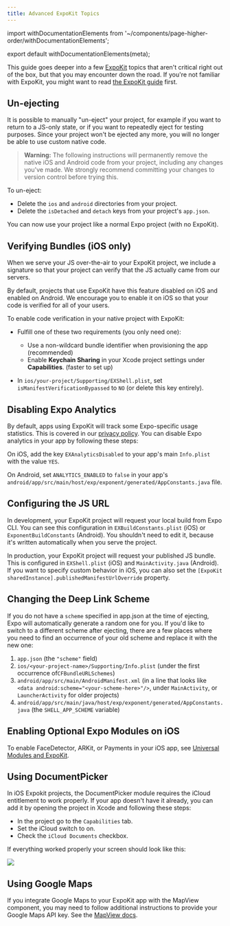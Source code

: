 ```yaml
---
title: Advanced ExpoKit Topics
---
```


import withDocumentationElements from '~/components/page-higher-order/withDocumentationElements';

export default withDocumentationElements(meta);

This guide goes deeper into a few [ExpoKit](../expokit/) topics that aren't critical
right out of the box, but that you may encounter down the road. If you're not familiar with
ExpoKit, you might want to read [the ExpoKit guide](../expokit/) first.

## Un-ejecting

It is possible to manually "un-eject" your project, for example if you want to return to a JS-only state, or if you want to repeatedly eject for testing purposes. Since your project won't be ejected any more, you will no longer be able to use custom native code.

> **Warning:** The following instructions will permanently remove the native iOS and Android code from your project, including any changes you've made. We strongly recommend committing your changes to version control before trying this.

To un-eject:

- Delete the `ios` and `android` directories from your project.
- Delete the `isDetached` and `detach` keys from your project's `app.json`.

You can now use your project like a normal Expo project (with no ExpoKit).

## Verifying Bundles (iOS only)

When we serve your JS over-the-air to your ExpoKit project, we include a signature so that
your project can verify that the JS actually came from our servers.

By default, projects that use ExpoKit have this feature disabled on iOS and enabled on
Android. We encourage you to enable it on iOS so that your code is verified for all of your
users.

To enable code verification in your native project with ExpoKit:

- Fulfill one of these two requirements (you only need one):

  - Use a non-wildcard bundle identifier when provisioning the app (recommended)
  - Enable **Keychain Sharing** in your Xcode project settings under **Capabilities**. (faster to
    set up)

- In `ios/your-project/Supporting/EXShell.plist`, set `isManifestVerificationBypassed` to
  `NO` (or delete this key entirely).

## Disabling Expo Analytics

By default, apps using ExpoKit will track some Expo-specific usage statistics. This is covered
in our [privacy policy](https://expo.io/privacy). You can disable Expo analytics in your app by
following these steps:

On iOS, add the key `EXAnalyticsDisabled` to your app's main `Info.plist` with the value `YES`.

On Android, set `ANALYTICS_ENABLED` to `false` in your app's `android/app/src/main/host/exp/exponent/generated/AppConstants.java` file.

## Configuring the JS URL

In development, your ExpoKit project will request your local build from Expo CLI. You can see this configuration in `EXBuildConstants.plist` (iOS) or `ExponentBuildConstants` (Android). You shouldn't need to edit it, because it's written automatically when you serve the project.

In production, your ExpoKit project will request your published JS bundle. This is configured in `EXShell.plist` (iOS) and `MainActivity.java` (Android). If you want to specify custom behavior in iOS, you can also set the `[ExpoKit sharedInstance].publishedManifestUrlOverride` property.

## Changing the Deep Link Scheme

If you do not have a `scheme` specified in app.json at the time of ejecting, Expo will automatically generate a random one for you. If you'd like to switch to a different scheme after ejecting, there are a few places where you need to find an occurrence of your old scheme and replace it with the new one:

1.  `app.json` (the `"scheme"` field)
2.  `ios/<your-project-name>/Supporting/Info.plist` (under the first occurrence of`CFBundleURLSchemes`)
3.  `android/app/src/main/AndroidManifest.xml` (in a line that looks like `<data android:scheme="<your-scheme-here>"/>`, under `MainActivity`, or `LauncherActivity` for older projects)
4.  `android/app/src/main/java/host/exp/exponent/generated/AppConstants.java` (the `SHELL_APP_SCHEME` variable)

## Enabling Optional Expo Modules on iOS

To enable FaceDetector, ARKit, or Payments in your iOS app, see [Universal Modules and ExpoKit](../universal-modules-and-expokit/).

## Using DocumentPicker

In iOS Expokit projects, the DocumentPicker module requires the iCloud entitlement to work properly. If your app doesn't have it already, you can add it by opening the project in Xcode and following these steps:

- In the project go to the `Capabilities` tab.
- Set the iCloud switch to on.
- Check the `iCloud Documents` checkbox.

If everything worked properly your screen should look like this:

![](/static/images/icloud-entitlement.png)

## Using Google Maps

If you integrate Google Maps to your ExpoKit app with the MapView component, you may need to follow additional instructions to provide your Google Maps API key. See the [MapView docs](../../sdk/map-view/).
